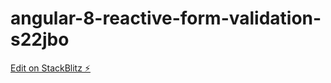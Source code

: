 # angular-8-reactive-form-validation-s22jbo

[Edit on StackBlitz ⚡️](https://stackblitz.com/edit/angular-8-reactive-form-validation-s22jbo)